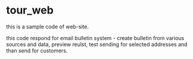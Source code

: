 tour_web
========

this is a sample code of web-site.

this code respond for email bulletin system - create bulletin from various sources and data, preview reulst, test sending for selected addresses and than send for customers.
